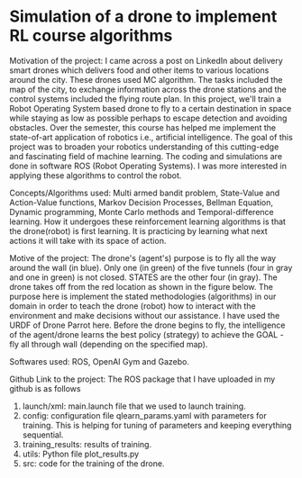# Simulation of a drone to implement RL course algorithms

Motivation of the project: I came across a post on LinkedIn about delivery smart drones which delivers food and other items to various locations around the city. These drones used MC algorithm. The tasks included the map of the city, to exchange information across the drone stations and the control systems included the flying route plan. In this project, we'll train a Robot Operating System based drone to fly to a certain destination in space while staying as low as possible perhaps to escape detection and avoiding obstacles.
Over the semester, this course has helped me implement the state-of-art application of robotics i.e., artificial intelligence. The goal of this project was to broaden your robotics understanding of this cutting-edge and fascinating field of machine learning. The coding and simulations are done in software ROS (Robot Operating Systems). I was more interested in applying these algorithms to control the robot.

Concepts/Algorithms used:  Multi armed bandit problem, State-Value and Action-Value functions, Markov Decision Processes, Bellman Equation, Dynamic programming, Monte Carlo methods and Temporal-difference learning. How it undergoes these reinforcement learning algorithms is that the drone(robot) is first learning. It is practicing by learning what next actions it will take with its space of action. 

Motive of the project: The drone's (agent's) purpose is to fly all the way around the wall (in blue). Only one (in green) of the five tunnels (four in gray and one in green) is not closed. STATES are the other four (in gray). The drone takes off from the red location as shown in the figure below. The purpose here is implement the stated methodologies (algorithms) in our domain in order to teach the drone (robot) how to interact with the environment and make decisions without our assistance. I have used the URDF of Drone Parrot here.
Before the drone begins to fly, the intelligence of the agent/drone learns the best policy (strategy) to achieve the GOAL - fly all through wall (depending on the specified map).

Softwares used: ROS, OpenAI Gym and Gazebo.

Github Link to the project: 
The ROS package that I have uploaded in my github is as follows 
1.	launch/xml: main.launch file that we used to launch training.
2.	config: configuration file qlearn_params.yaml with parameters for training. This is helping for tuning of parameters and keeping everything sequential.
3.	training_results: results of training.
4.	utils: Python file plot_results.py 
5.	src: code for the training of the drone. 

